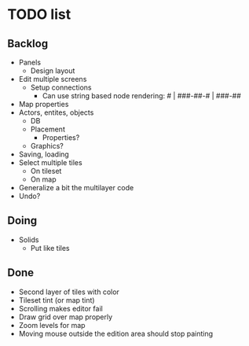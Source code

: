 # TODO list

## Backlog 

- Panels
    - Design layout
- Edit multiple screens
    - Setup connections
        + Can use string based node rendering:
                    #
                    |
                ###-##-#
                  |
                 ###-##
- Map properties
- Actors, entites, objects
    - DB
    - Placement
        - Properties?
    - Graphics?
- Saving, loading
- Select multiple tiles
    - On tileset
    - On map
- Generalize a bit the multilayer code
- Undo?

## Doing

- Solids
    - Put like tiles

## Done

- Second layer of tiles with color
- Tileset tint (or map tint)
- Scrolling makes editor fail
- Draw grid over map properly
- Zoom levels for map
- Moving mouse outside the edition area should stop painting